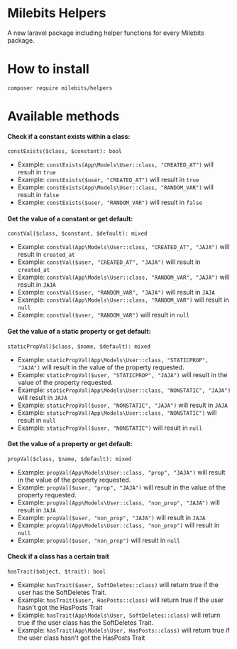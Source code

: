 # Milebits Helpers
A new laravel package including helper functions for every Milebits package.
# How to install
```
composer require milebits/helpers
```
# Available methods
#### Check if a constant exists within a class: 
```
constExists($class, $constant): bool
```
- Example: `constExists(App\Models\User::class, "CREATED_AT")` will result in `true`
- Example: `constExists($user, "CREATED_AT")` will result in `true`
- Example: `constExists(App\Models\User::class, "RANDOM_VAR")` will result in `false`
- Example: `constExists($user, "RANDOM_VAR")` will result in `false`
#### Get the value of a constant or get default: 
```
constVal($class, $constant, $default): mixed
```
- Example: `constVal(App\Models\User::class, "CREATED_AT", "JAJA")` will result in `created_at`
- Example: `constVal($user, "CREATED_AT", "JAJA")` will result in `created_at`
- Example: `constVal(App\Models\User::class, "RANDOM_VAR", "JAJA")` will result in `JAJA`
- Example: `constVal($user, "RANDOM_VAR", "JAJA")` will result in `JAJA`
- Example: `constVal(App\Models\User::class, "RANDOM_VAR")` will result in `null`
- Example: `constVal($user, "RANDOM_VAR")` will result in `null`
#### Get the value of a static property or get default: 
```
staticPropVal($class, $name, $default): mixed
```
- Example: `staticPropVal(App\Models\User::class, "STATICPROP", "JAJA")` will result in the value of the property requested.
- Example: `staticPropVal($user, "STATICPROP", "JAJA")` will result in the value of the property requested.
- Example: `staticPropVal(App\Models\User::class, "NONSTATIC", "JAJA")` will result in `JAJA`
- Example: `staticPropVal($user, "NONSTATIC", "JAJA")` will result in `JAJA`
- Example: `staticPropVal(App\Models\User::class, "NONSTATIC")` will result in `null`
- Example: `staticPropVal($user, "NONSTATIC")` will result in `null`

#### Get the value of a property or get default: 
```
propVal($class, $name, $default): mixed
```
- Example: `propVal(App\Models\User::class, "prop", "JAJA")` will result in the value of the property requested.
- Example: `propVal($user, "prop", "JAJA")` will result in the value of the property requested.
- Example: `propVal(App\Models\User::class, "non_prop", "JAJA")` will result in `JAJA`
- Example: `propVal($user, "non_prop", "JAJA")` will result in `JAJA`
- Example: `propVal(App\Models\User::class, "non_prop")` will result in `null`
- Example: `propVal($user, "non_prop")` will result in `null`

#### Check if a class has a certain trait
```
hasTrait($object, $trait): bool
```
- Example: `hasTrait($user, SoftDeletes::class)` will return true if the user has the SoftDeletes Trait.
- Example: `hasTrait($user, HasPosts::class)` will return true if the user hasn't got the HasPosts Trait
- Example: `hasTrait(App\Models\User, SoftDeletes::class)` will return true if the user class has the SoftDeletes Trait.
- Example: `hasTrait(App\Models\User, HasPosts::class)` will return true if the user class hasn't got the HasPosts Trait
